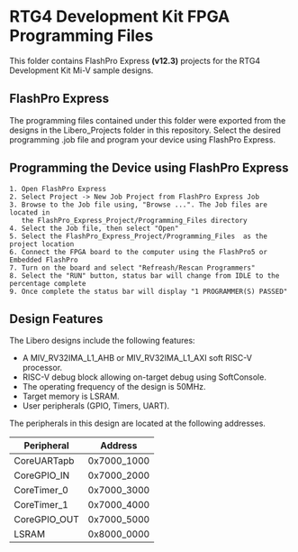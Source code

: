 # RTG4 Development Kit FPGA Programming Files

This folder contains FlashPro Express **(v12.3)** projects for the RTG4 Development Kit Mi-V sample designs.

## FlashPro Express
The programming files contained under this folder were exported from the designs in the Libero_Projects folder in this repository. Select the desired programming .job file and program your device using FlashPro Express.
## Programming the Device using FlashPro Express
    1. Open FlashPro Express
    2. Select Project -> New Job Project from FlashPro Express Job   
    3. Browse to the Job file using, "Browse ...". The Job files are located in
       the FlashPro_Express_Project/Programming_Files directory
    4. Select the Job file, then select "Open"
    5. Select the FlashPro_Express_Project/Programming_Files  as the project location
    6. Connect the FPGA board to the computer using the FlashPro5 or Embedded FlashPro
    7. Turn on the board and select "Refreash/Rescan Programmers"
    8. Select the "RUN" button, status bar will change from IDLE to the percentage complete 
    9. Once complete the status bar will display "1 PROGRAMMER(S) PASSED"
    
## Design Features
The Libero designs include the following features:
* A MIV_RV32IMA_L1_AHB or MIV_RV32IMA_L1_AXI soft RISC-V processor.
* RISC-V debug block allowing on-target debug using SoftConsole.
* The operating frequency of the design is 50MHz.
* Target memory is LSRAM.
* User peripherals (GPIO, Timers, UART).

The peripherals in this design are located at the following addresses.

| Peripheral    | Address   |
| ------------- |:-------------:|
| CoreUARTapb   | 0x7000_1000   |
| CoreGPIO_IN   | 0x7000_2000   |
| CoreTimer_0   | 0x7000_3000   |
| CoreTimer_1   | 0x7000_4000   |
| CoreGPIO_OUT  | 0x7000_5000   |
| LSRAM| 0x8000_0000|
